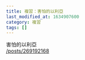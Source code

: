 ```yaml
---
title: 複習：害怕的以利亞
last_modified_at: 1634907600
category: 複習
tags: []
---
```


<p>害怕的以利亞<br/>
<a href="/posts/269192168" target="_blank">/posts/269192168</a></p>
<p> </p>
